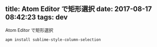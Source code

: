 title: Atom Editor で矩形選択
date: 2017-08-17 08:42:23
tags: dev
---
Atom Editor で矩形選択

```
apm install sublime-style-column-selection
```
